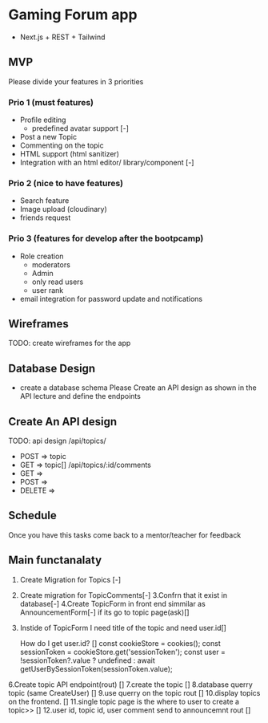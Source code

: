 # Gaming Forum app

- Next.js + REST + Tailwind

## MVP

Please divide your features in 3 priorities

### Prio 1 (must features)

- Profile editing
  - predefined avatar support [-]
- Post a new Topic
- Commenting on the topic
- HTML support (html sanitizer)
- Integration with an html editor/ library/component [-]

### Prio 2 (nice to have features)

- Search feature
- Image upload (cloudinary)
- friends request

### Prio 3 (features for develop after the bootpcamp)

- Role creation
  - moderators
  - Admin
  - only read users
  - user rank
- email integration for password update and notifications

## Wireframes

TODO: create wireframes for the app

## Database Design

- create a database schema
  Please Create an API design as shown in the API lecture and define the endpoints

## Create An API design

TODO: api design
/api/topics/

- POST => topic
- GET => topic[]
  /api/topics/:id/comments
- GET =>
- POST =>
- DELETE =>

## Schedule

Once you have this tasks come back to a mentor/teacher for feedback

## Main functanalaty

1. Create Migration for Topics [-]
2. Create migration for TopicComments[-]
   3.Confrn that it exist in database[-]
   4.Create TopicForm in front end simmilar as AnnouncementForm[-]
   if its go to topic page(ask)[]
3. Instide of TopicForm I need title of the topic and need user.id[]

   How do I get user.id? []
   const cookieStore = cookies();
   const sessionToken = cookieStore.get('sessionToken');
   const user = !sessionToken?.value
   ? undefined
   : await getUserBySessionToken(sessionToken.value);

6.Create topic API endpoint(rout) []
7.create the topic []
8.database querry topic (same CreateUser) []
9.use querry on the topic rout []
10.display topics on the frontend. []
11.single topic page is the where to user to create a topic>> []
12.user id, topic id, user comment send to announcemnt rout []
